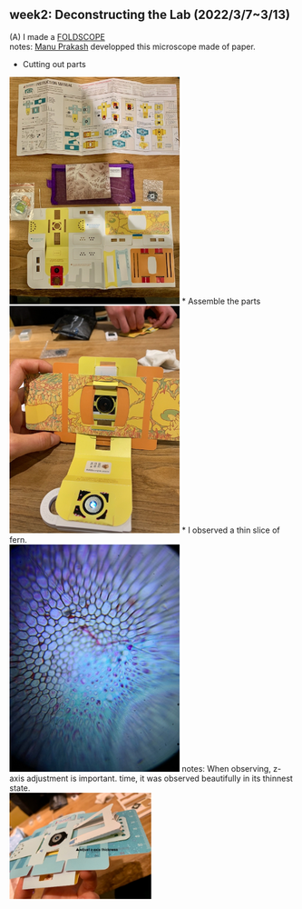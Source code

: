 ## week2: Deconstructing the Lab (2022/3/7~3/13)

(A) I made a [FOLDSCOPE](https://www.foldscope.com/)<br>
notes: [Manu Prakash](https://www.ted.com/talks/manu_prakash_a_50_cent_microscope_that_folds_like_origami?language=ja) developped this microscope made of paper.

* Cutting out parts<br>
<img width="300" alt="img" src="week2_1.jpeg">
* Assemble the parts<br>
<img width="300" alt="img" src="week2_2.jpeg">
* I observed a thin slice of fern.<br>
<img width="300" alt="img" src="week2_4.jpeg">
notes: When observing, z-axis adjustment is important.  time, it was observed beautifully in its thinnest state.<br>
<img width="250" alt="img" src="week2_3.jpeg">